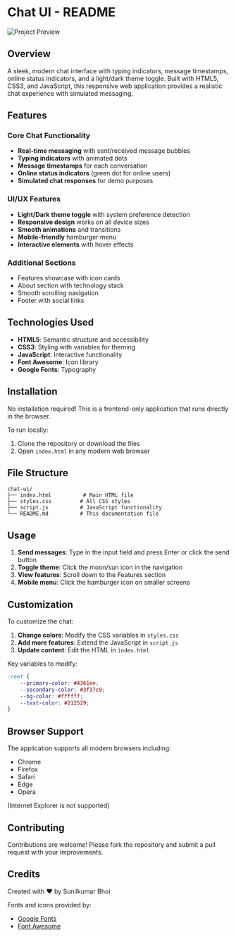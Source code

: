 # Chat UI - README

![Project Preview](https://sunilkumar-bhoi.github.io/Chat-UI/)

## Overview

A sleek, modern chat interface with typing indicators, message timestamps, online status indicators, and a light/dark theme toggle. Built with HTML5, CSS3, and JavaScript, this responsive web application provides a realistic chat experience with simulated messaging.

## Features

### Core Chat Functionality
- **Real-time messaging** with sent/received message bubbles
- **Typing indicators** with animated dots
- **Message timestamps** for each conversation
- **Online status indicators** (green dot for online users)
- **Simulated chat responses** for demo purposes

### UI/UX Features
- **Light/Dark theme toggle** with system preference detection
- **Responsive design** works on all device sizes
- **Smooth animations** and transitions
- **Mobile-friendly** hamburger menu
- **Interactive elements** with hover effects

### Additional Sections
- Features showcase with icon cards
- About section with technology stack
- Smooth scrolling navigation
- Footer with social links

## Technologies Used

- **HTML5**: Semantic structure and accessibility
- **CSS3**: Styling with variables for theming
- **JavaScript**: Interactive functionality
- **Font Awesome**: Icon library
- **Google Fonts**: Typography

## Installation

No installation required! This is a frontend-only application that runs directly in the browser.

To run locally:
1. Clone the repository or download the files
2. Open `index.html` in any modern web browser

## File Structure

```
chat-ui/
├── index.html          # Main HTML file
├── styles.css         # All CSS styles
├── script.js          # JavaScript functionality
└── README.md          # This documentation file
```

## Usage

1. **Send messages**: Type in the input field and press Enter or click the send button
2. **Toggle theme**: Click the moon/sun icon in the navigation
3. **View features**: Scroll down to the Features section
4. **Mobile menu**: Click the hamburger icon on smaller screens

## Customization

To customize the chat:

1. **Change colors**: Modify the CSS variables in `styles.css`
2. **Add more features**: Extend the JavaScript in `script.js`
3. **Update content**: Edit the HTML in `index.html`

Key variables to modify:
```css
:root {
    --primary-color: #4361ee;
    --secondary-color: #3f37c9;
    --bg-color: #ffffff;
    --text-color: #212529;
}
```

## Browser Support

The application supports all modern browsers including:
- Chrome
- Firefox
- Safari
- Edge
- Opera

(Internet Explorer is not supported)

## Contributing

Contributions are welcome! Please fork the repository and submit a pull request with your improvements.

## Credits

Created with ❤️ by Sunilkumar Bhoi

Fonts and icons provided by:
- [Google Fonts](https://fonts.google.com)
- [Font Awesome](https://fontawesome.com)
